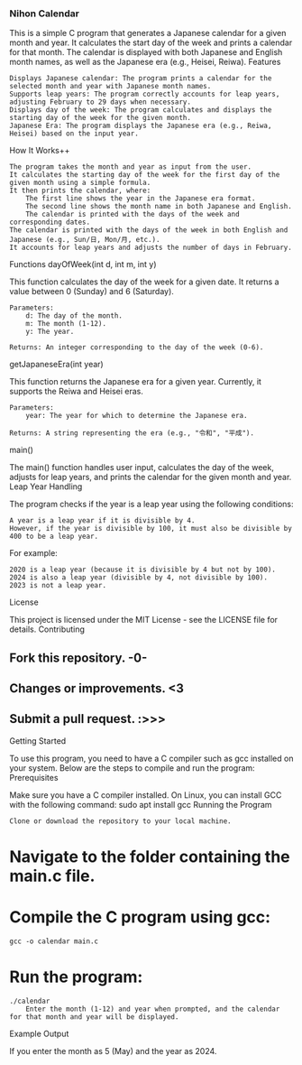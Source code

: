 ### Nihon Calendar ###

This is a simple C program that generates a Japanese calendar for a given month and year. It calculates the start day of the week and prints a calendar for that month. The calendar is displayed with both Japanese and English month names, as well as the Japanese era (e.g., Heisei, Reiwa).
Features

    Displays Japanese calendar: The program prints a calendar for the selected month and year with Japanese month names.
    Supports leap years: The program correctly accounts for leap years, adjusting February to 29 days when necessary.
    Displays day of the week: The program calculates and displays the starting day of the week for the given month.
    Japanese Era: The program displays the Japanese era (e.g., Reiwa, Heisei) based on the input year.

How It Works++

    The program takes the month and year as input from the user.
    It calculates the starting day of the week for the first day of the given month using a simple formula.
    It then prints the calendar, where:
        The first line shows the year in the Japanese era format.
        The second line shows the month name in both Japanese and English.
        The calendar is printed with the days of the week and corresponding dates.
    The calendar is printed with the days of the week in both English and Japanese (e.g., Sun/日, Mon/月, etc.).
    It accounts for leap years and adjusts the number of days in February.

Functions
dayOfWeek(int d, int m, int y)

This function calculates the day of the week for a given date. It returns a value between 0 (Sunday) and 6 (Saturday).

    Parameters:
        d: The day of the month.
        m: The month (1-12).
        y: The year.

    Returns: An integer corresponding to the day of the week (0-6).

getJapaneseEra(int year)

This function returns the Japanese era for a given year. Currently, it supports the Reiwa and Heisei eras.

    Parameters:
        year: The year for which to determine the Japanese era.

    Returns: A string representing the era (e.g., "令和", "平成").

main()

The main() function handles user input, calculates the day of the week, adjusts for leap years, and prints the calendar for the given month and year.
Leap Year Handling

The program checks if the year is a leap year using the following conditions:

    A year is a leap year if it is divisible by 4.
    However, if the year is divisible by 100, it must also be divisible by 400 to be a leap year.

For example:

    2020 is a leap year (because it is divisible by 4 but not by 100).
    2024 is also a leap year (divisible by 4, not divisible by 100).
    2023 is not a leap year.

License

This project is licensed under the MIT License - see the LICENSE file for details.
Contributing

##    Fork this repository. -0-
##    Changes or improvements. <3
##    Submit a pull request. :>>>


 Getting Started

To use this program, you need to have a C compiler such as gcc installed on your system. Below are the steps to compile and run the program:
Prerequisites

Make sure you have a C compiler installed. On Linux, you can install GCC with the following command:
sudo apt install gcc
Running the Program

    Clone or download the repository to your local machine.

 #   Navigate to the folder containing the main.c file.

#    Compile the C program using gcc:
    gcc -o calendar main.c
#    Run the program:
    ./calendar
        Enter the month (1-12) and year when prompted, and the calendar for that month and year will be displayed.

Example Output

If you enter the month as 5 (May) and the year as 2024.
